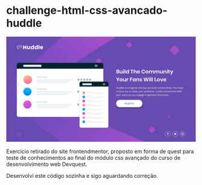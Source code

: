 # challenge-html-css-avancado-huddle
<img src="./design/desktop-design.jpg" alt="imagem do projeto proposto">
<p> Exercício retirado do site frontendmentor, proposto em forma de quest para teste de conhecimentos ao final do módulo css avançado do curso de desenvolvimento web Devquest. </p>

<p>Desenvolvi este código sozinha e sigo aguardando correção. </p>
